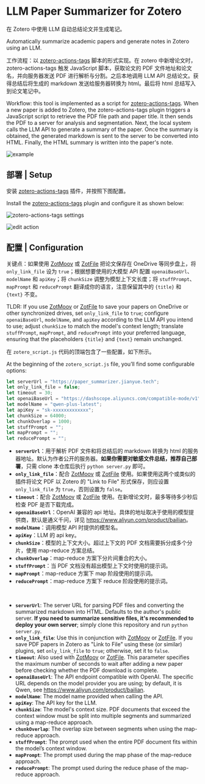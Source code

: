 # LLM Paper Summarizer for Zotero

在 Zotero 中使用 LLM 自动总结论文并生成笔记。

Automatically summarize academic papers and generate notes in Zotero using an LLM.

工作流程：以 [zotero-actions-tags](https://github.com/windingwind/zotero-actions-tags) 脚本的形式实现。在 zotero 中新增论文时，zotero-actions-tags 触发 JavaScript 脚本，获取论文的 PDF 文件地址和论文名，并向服务器发送 PDF 进行解析与分割。之后本地调用 LLM API 总结论文。获得总结后将生成的 markdown 发送给服务器转换为 html。最后将 html 总结写入到论文笔记中。

Workflow: this tool is implemented as a script for [zotero-actions-tags](https://github.com/windingwind/zotero-actions-tags). When a new paper is added to Zotero, the zotero-actions-tags plugin triggers a JavaScript script to retrieve the PDF file path and paper title. It then sends the PDF to a server for analysis and segmentation. Next, the local system calls the LLM API to generate a summary of the paper. Once the summary is obtained, the generated markdown is sent to the server to be converted into HTML. Finally, the HTML summary is written into the paper's note.

![example](https://qyzhang-obsidian.oss-cn-hangzhou.aliyuncs.com/20250124100826.png)

## 部署 | Setup

安装 [zotero-actions-tags](https://github.com/windingwind/zotero-actions-tags) 插件，并按照下图配置。

Install the [zotero-actions-tags](https://github.com/windingwind/zotero-actions-tags) plugin and configure it as shown below:

![zotero-actions-tags settings](https://qyzhang-obsidian.oss-cn-hangzhou.aliyuncs.com/20250124094839.png)

![edit action](https://qyzhang-obsidian.oss-cn-hangzhou.aliyuncs.com/20250124095407.png)

## 配置 | Configuration

关键点：如果使用 [ZotMoov](https://github.com/wileyyugioh/zotmoov) 或 [ZotFile](https://github.com/jlegewie/zotfile) 把论文保存在 OneDrive 等同步盘上，将 `only_link_file` 设为 `true`；根据想要使用的大模型 API 配置 `openaiBaseUrl`、`modelName` 和 `apiKey`；将 `chunkSize` 调整为模型上下文长度；将 `stuffPrompt`、`mapPrompt` 和 `reducePrompt` 翻译成你的语言，注意保留其中的 `{title}` 和 `{text}` 不变。

TLDR: If you use [ZotMoov](https://github.com/wileyyugioh/zotmoov) or [ZotFile](https://github.com/jlegewie/zotfile) to save your papers on OneDrive or other synchronized drives, set `only_link_file` to `true`; configure `openaiBaseUrl`, `modelName`, and `apiKey` according to the LLM API you intend to use; adjust `chunkSize` to match the model's context length; translate `stuffPrompt`, `mapPrompt`, and `reducePrompt` into your preferred language, ensuring that the placeholders `{title}` and `{text}` remain unchanged.

在 `zotero_script.js` 代码的顶端包含了一些配置，如下所示。

At the beginning of the `zotero_script.js` file, you’ll find some configurable options:

```js
let serverUrl = "https://paper_summarizer.jianyue.tech";
let only_link_file = false;
let timeout = 30;
let openaiBaseUrl = "https://dashscope.aliyuncs.com/compatible-mode/v1";
let modelName = "qwen-plus-latest";
let apiKey = "sk-xxxxxxxxxxxxx";
let chunkSize = 64000;
let chunkOverlap = 1000;
let stuffPrompt = "";
let mapPrompt = "";
let reducePrompt = "";
```

- **`serverUrl`**：用于解析 PDF 文件和将总结后的 markdown 转换为 html 的服务器地址。默认为作者公开的服务器。**如果你需要对敏感文件总结，推荐自己部署**，只需 clone 本仓库后执行 `python server.py` 即可。
- **`only_link_file`**：配合 [ZotMoov](https://github.com/wileyyugioh/zotmoov) 或 [ZotFile](https://github.com/jlegewie/zotfile) 使用。如果使用这两个或类似的插件将论文 PDF 以 Zotero 的 "Link to File" 形式保存，则应设置 `only_link_file` 为 `true`，否则设置为 `false`。
- **`timeout`**：配合 [ZotMoov](https://github.com/wileyyugioh/zotmoov) 或 [ZotFile](https://github.com/jlegewie/zotfile) 使用。在新增论文时，最多等待多少秒后检查 PDF 是否下载完成。
- **`openaiBaseUrl`**：OpenAI 兼容的 api 地址。具体的地址取决于使用的模型提供商，默认是通义千问，详见 <https://www.aliyun.com/product/bailian>。
- **`modelName`**：调用模型 API 时提供的模型名。
- **`apiKey`**：LLM 的 api key。
- **`chunkSize`**：模型的上下文大小。超过上下文的 PDF 文档需要拆分成多个分片，使用 map-reduce 方案总结。
- **`chunkOverlap`**：map-reduce 方案下分片间重合的大小。
- **`stuffPrompt`**：当 PDF 文档没有超出模型上下文时使用的提示词。
- **`mapPrompt`**：map-reduce 方案下 map 阶段使用的提示词。
- **`reducePrompt`**：map-reduce 方案下 reduce 阶段使用的提示词。

<br>

- **`serverUrl`**: The server URL for parsing PDF files and converting the summarized markdown into HTML. Defaults to the author's public server. **If you need to summarize sensitive files, it's recommended to deploy your own server**; simply clone this repository and run `python server.py`.
- **`only_link_file`**: Use this in conjunction with [ZotMoov](https://github.com/wileyyugioh/zotmoov) or [ZotFile](https://github.com/jlegewie/zotfile). If you save PDF papers in Zotero as "Link to File" using these (or similar) plugins, set `only_link_file` to `true`; otherwise, set it to `false`.
- **`timeout`**: Also used with [ZotMoov](https://github.com/wileyyugioh/zotmoov) or [ZotFile](https://github.com/jlegewie/zotfile). This parameter specifies the maximum number of seconds to wait after adding a new paper before checking whether the PDF download is complete.
- **`openaiBaseUrl`**: The API endpoint compatible with OpenAI. The specific URL depends on the model provider you are using; by default, it is Qwen, see <https://www.aliyun.com/product/bailian>.
- **`modelName`**: The model name provided when calling the API.
- **`apiKey`**: The API key for the LLM.
- **`chunkSize`**: The model's context size. PDF documents that exceed the context window must be split into multiple segments and summarized using a map-reduce approach.
- **`chunkOverlap`**: The overlap size between segments when using the map-reduce approach.
- **`stuffPrompt`**: The prompt used when the entire PDF document fits within the model’s context window.
- **`mapPrompt`**: The prompt used during the map phase of the map-reduce approach.
- **`reducePrompt`**: The prompt used during the reduce phase of the map-reduce approach.
